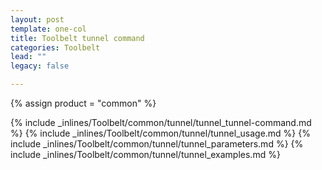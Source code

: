 ```yaml
---
layout: post
template: one-col
title: Toolbelt tunnel command
categories: Toolbelt
lead: ""
legacy: false

---
```

{% assign product = "common" %}

{% include _inlines/Toolbelt/common/tunnel/tunnel_tunnel-command.md %}
{% include _inlines/Toolbelt/common/tunnel/tunnel_usage.md %}
{% include _inlines/Toolbelt/common/tunnel/tunnel_parameters.md %}
{% include _inlines/Toolbelt/common/tunnel/tunnel_examples.md %}
